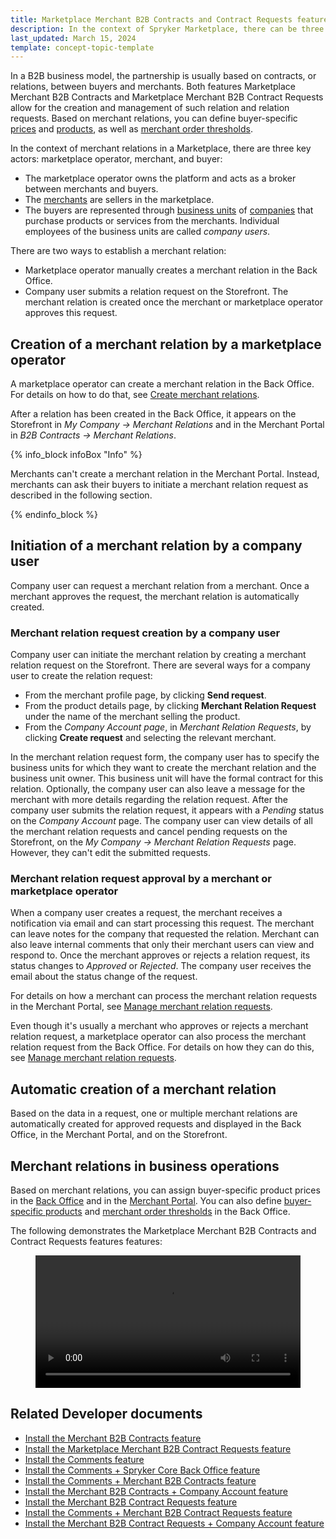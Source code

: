 ```yaml
---
title: Marketplace Merchant B2B Contracts and Contract Requests features overview
description: In the context of Spryker Marketplace, there can be three key figures- company user and merchant, that can set up relations.
last_updated: March 15, 2024
template: concept-topic-template
---
```


In a B2B business model, the partnership is usually based on contracts, or relations, between buyers and merchants. Both features Marketplace Merchant B2B Contracts and Marketplace Merchant B2B Contract Requests allow for the creation and management of such relation and relation requests. Based on merchant relations, you can define buyer-specific [prices](/docs/pbc/all/price-management/{{page.version}}/base-shop/merchant-custom-prices-feature-overview.html) and [products](/docs/pbc/all/merchant-management/{{page.version}}/base-shop/merchant-product-restrictions-feature-overview/merchant-product-restrictions-feature-overview.html), as well as [merchant order thresholds](/docs/pbc/all/cart-and-checkout/{{page.version}}/base-shop/feature-overviews/checkout-feature-overview/order-thresholds-overview.html#merchant-order-thresholds).

In the context of merchant relations in a Marketplace, there are three key actors: marketplace operator, merchant, and buyer:

* The marketplace operator owns the platform and acts as a broker between merchants and buyers.
* The [merchants](/docs/pbc/all/merchant-management/{{page.version}}/marketplace/marketplace-merchant-feature-overview/marketplace-merchant-feature-overview.html) are sellers in the marketplace.
* The buyers are represented through [business units](/docs/pbc/all/customer-relationship-management/{{page.version}}/base-shop/company-account-feature-overview/business-units-overview.html) of [companies](/docs/pbc/all/customer-relationship-management/{{page.version}}/base-shop/company-account-feature-overview/company-accounts-overview.html#company) that purchase products or services from the merchants. Individual employees of the business units are called *company users*. 

There are two ways to establish a merchant relation:
- Marketplace operator manually creates a merchant relation in the Back Office.
- Company user submits a relation request on the Storefront. The merchant relation is created once the merchant or marketplace operator approves this request.


## Creation of a merchant relation by a marketplace operator

A marketplace operator can create a merchant relation in the Back Office. For details on how to do that, see [Create merchant relations](/docs/pbc/all/merchant-management/{{page.version}}/marketplace/manage-in-the-back-office/manage-merchant-relations/create-merchant-relations.html).

After a relation has been created in the Back Office, it appears on the Storefront in *My Company -> Merchant Relations* and in the Merchant Portal in *B2B Contracts -> Merchant Relations*.

{% info_block infoBox "Info" %}

Merchants can't create a merchant relation in the Merchant Portal. Instead, merchants can ask their buyers to initiate a merchant relation request as described in the following section.

{% endinfo_block %}

## Initiation of a merchant relation by a company user

Company user can request a merchant relation from a merchant. Once a merchant approves the request, the merchant relation is automatically created.

### Merchant relation request creation by a company user

Company user can initiate the merchant relation by creating a merchant relation request on the Storefront. There are several ways for a company user to create the relation request:
- From the merchant profile page, by clicking **Send request**.
- From the product details page, by clicking **Merchant Relation Request** under the name of the merchant selling the product.
- From the *Company Account page*, in *Merchant Relation Requests*, by clicking **Create request** and selecting the relevant merchant.

In the merchant relation request form, the company user has to specify the business units for which they want to create the merchant relation and the business unit owner. This business unit will have the formal contract for this relation. Optionally, the company user can also leave a message for the merchant with more details regarding the relation request. After the company user submits the relation request, it appears with a *Pending* status on the *Company Account* page. 
The company user can view details of all the merchant relation requests and cancel pending requests on the Storefront, on the *My Company -> Merchant Relation Requests* page. However, they can't edit the submitted requests.

### Merchant relation request approval by a merchant or marketplace operator

When a company user creates a request, the merchant receives a notification via email and can start processing this request.
The merchant can leave notes for the company that requested the relation. Merchant can also leave internal comments that only their merchant users can view and respond to.
Once the merchant approves or rejects a relation request, its status changes to *Approved* or *Rejected*. The company user receives the email about the status change of the request. 

For details on how a merchant can process the merchant relation requests in the Merchant Portal, see [Manage merchant relation requests](/docs/pbc/all/merchant-management/{{page.version}}/marketplace/manage-in-merchant-portal/manage-merchant-relation-requests.html).

Even though it's usually a merchant who approves or rejects a merchant relation request, a marketplace operator can also process the merchant relation request from the Back Office. For details on how they can do this, see [Manage merchant relation requests](/docs/pbc/all/merchant-management/{{page.version}}/marketplace/manage-in-the-back-office/manage-merchant-relations/manage-merchant-relation-requests.html).


## Automatic creation of a merchant relation
Based on the data in a request, one or multiple merchant relations are automatically created for approved requests and displayed in the Back Office, in the Merchant Portal, and on the Storefront.

## Merchant relations in business operations 
Based on merchant relations, you can assign buyer-specific product prices in the [Back Office](/docs/pbc/all/product-information-management/{{page.version}}/base-shop/manage-in-the-back-office/products/manage-abstract-products-and-product-bundles/create-abstract-products-and-product-bundles.html#define-prices) and in the [Merchant Portal](/docs/pbc/all/price-management/{{page.version}}/marketplace/marketplace-merchant-custom-prices-feature-overview.html). You can also define [buyer-specific products](/docs/pbc/all/merchant-management/{{page.version}}/base-shop/merchant-product-restrictions-feature-overview/merchant-product-restrictions-feature-overview.html) and [merchant order thresholds](/docs/pbc/all/cart-and-checkout/{{page.version}}/base-shop/manage-in-the-back-office/define-merchant-order-thresholds.html) in the Back Office.

The following demonstrates the Marketplace Merchant B2B Contracts and Contract Requests features features:

<figure class="video_container">
    <video width="100%" height="auto" controls>
    <source src="https://spryker.s3.eu-central-1.amazonaws.com/docs/pbc/all/merchant-management/merchant-b2b-contracts-and-contract-requests-features-overview/Merchant+Request+Demo.mp4" type="video/mp4">
  </video>
</figure>

## Related Developer documents
- [Install the Merchant B2B Contracts feature](/docs/pbc/all/merchant-management/{{page.version}}/base-shop/install-and-upgrade/install-the-merchant-b2b-contracts-feature.html)
- [Install the Marketplace Merchant B2B Contract Requests feature](/docs/pbc/all/merchant-management/{{page.version}}/marketplace/install-and-upgrade/install-features/install-the-marketplace-merchant-b2b-contract-requests-feature.html)
- [Install the Comments feature](/docs/pbc/all/cart-and-checkout/{{page.version}}/base-shop/install-and-upgrade/install-features/install-the-comments-feature.html)
- [Install the Comments + Spryker Core Back Office feature](/docs/pbc/all/cart-and-checkout/{{page.version}}/base-shop/install-and-upgrade/install-features/install-the-comments-spryker-core-back-office-feature.html)
- [Install the Comments + Merchant B2B Contracts feature](/docs/pbc/all/cart-and-checkout/{{page.version}}/base-shop/install-and-upgrade/install-features/install-the-comments-merchant-b2b-contracts-feature.html)
- [Install the Merchant B2B Contracts + Company Account feature](/docs/pbc/all/merchant-management/{{page.version}}/base-shop/install-and-upgrade/install-the-merchant-b2b-contracts-company-account-feature.html)
- [Install the Merchant B2B Contract Requests feature](/docs/pbc/all/merchant-management/{{page.version}}/base-shop/install-and-upgrade/install-the-merchant-b2b-contract-requests-feature.html)
- [Install the Comments + Merchant B2B Contract Requests feature](/docs/pbc/all/cart-and-checkout/{{page.version}}/base-shop/install-and-upgrade/install-features/install-the-comments-merchant-b2b-contract-requests-feature.html)
- [Install the Merchant B2B Contract Requests + Company Account feature](/docs/pbc/all/merchant-management/{{page.version}}/base-shop/install-and-upgrade/install-the-merchant-b2b-contract-requests-company-account-feature.html)